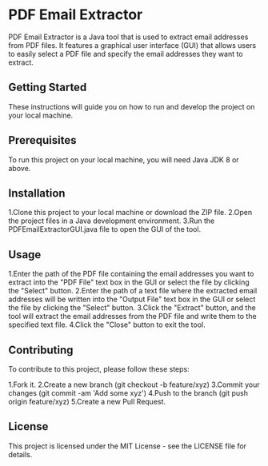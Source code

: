 # PDF Email Extractor
PDF Email Extractor is a Java tool that is used to extract email addresses from PDF files. It features a graphical user interface (GUI) that allows users to easily select a PDF file and specify the email addresses they want to extract.

## Getting Started
These instructions will guide you on how to run and develop the project on your local machine.

## Prerequisites
To run this project on your local machine, you will need Java JDK 8 or above.

## Installation
1.Clone this project to your local machine or download the ZIP file.
2.Open the project files in a Java development environment.
3.Run the PDFEmailExtractorGUI.java file to open the GUI of the tool.

## Usage
1.Enter the path of the PDF file containing the email addresses you want to extract into the "PDF File" text box in the GUI or select the file by clicking the "Select" button.
2.Enter the path of a text file where the extracted email addresses will be written into the "Output File" text box in the GUI or select the file by clicking the "Select" button.
3.Click the "Extract" button, and the tool will extract the email addresses from the PDF file and write them to the specified text file.
4.Click the "Close" button to exit the tool.


## Contributing
To contribute to this project, please follow these steps:

1.Fork it.
2.Create a new branch (git checkout -b feature/xyz)
3.Commit your changes (git commit -am 'Add some xyz')
4.Push to the branch (git push origin feature/xyz)
5.Create a new Pull Request.

## License
This project is licensed under the MIT License - see the LICENSE file for details.
